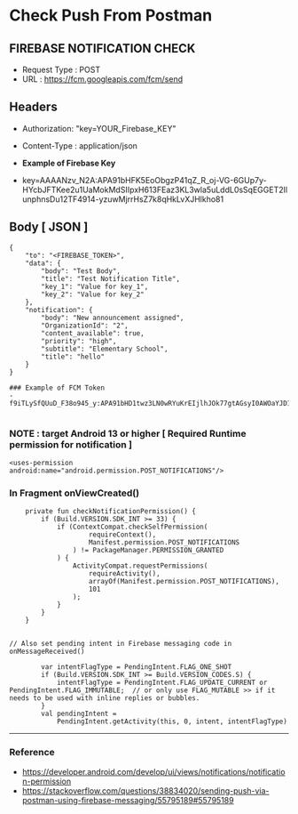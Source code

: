 # Check Push From Postman


FIREBASE NOTIFICATION CHECK
---

- Request Type :  POST
- URL : https://fcm.googleapis.com/fcm/send


Headers
---
- Authorization:  "key=YOUR_Firebase_KEY"
- Content-Type : application/json

- **Example of Firebase Key**
- key=AAAANzv_N2A:APA91bHFK5EoObgzP41qZ_R_oj-VG-6GUp7y-HYcbJFTKee2u1UaMokMdSIIpxH613FEaz3KL3wla5uLddL0sSqEGGET2IlunphnsDu12TF4914-yzuwMjrrHsZ7k8qHkLvXJHlkho81


Body [ JSON ] 
---

~~~
{
    "to": "<FIREBASE_TOKEN>",
    "data": {
        "body": "Test Body",
        "title": "Test Notification Title",
        "key_1": "Value for key_1",
        "key_2": "Value for key_2"
    },
    "notification": {
        "body": "New announcement assigned",
        "OrganizationId": "2",
        "content_available": true,
        "priority": "high",
        "subtitle": "Elementary School",
        "title": "hello"
    }
}

### Example of FCM Token
- f9iTLySfQUuD_F38o945_y:APA91bHD1twz3LN0wRYuKrEIjlhJOk77gtAGsyI0AWOaYJD1zSNlW2nCINfZvEmQHzgq5HEJTSVoNg3L6TFqaZ6_rwWMzXNa4n1b1FZf2BpgrWeCdO09baNfzw5Lm10BlSgG3qfqtdT8


~~~

### NOTE : target Android 13 or higher [ Required Runtime permission for notification ]

~~~
<uses-permission android:name="android.permission.POST_NOTIFICATIONS"/>
~~~

### In Fragment onViewCreated()
~~~
    private fun checkNotificationPermission() {
        if (Build.VERSION.SDK_INT >= 33) {
            if (ContextCompat.checkSelfPermission(
                    requireContext(),
                    Manifest.permission.POST_NOTIFICATIONS
                ) != PackageManager.PERMISSION_GRANTED
            ) {
                ActivityCompat.requestPermissions(
                    requireActivity(),
                    arrayOf(Manifest.permission.POST_NOTIFICATIONS),
                    101
                );
            }
        }
    }


// Also set pending intent in Firebase messaging code in onMessageReceived()

        var intentFlagType = PendingIntent.FLAG_ONE_SHOT
        if (Build.VERSION.SDK_INT >= Build.VERSION_CODES.S) {
            intentFlagType = PendingIntent.FLAG_UPDATE_CURRENT or PendingIntent.FLAG_IMMUTABLE;  // or only use FLAG_MUTABLE >> if it needs to be used with inline replies or bubbles.
        }
        val pendingIntent =
            PendingIntent.getActivity(this, 0, intent, intentFlagType)
~~~
------------------------------------------------------------
### Reference
- https://developer.android.com/develop/ui/views/notifications/notification-permission
- https://stackoverflow.com/questions/38834020/sending-push-via-postman-using-firebase-messaging/55795189#55795189
